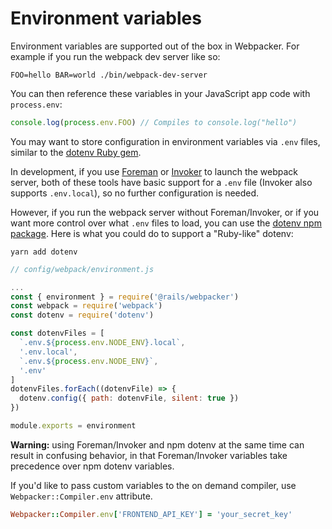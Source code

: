 # Environment variables


Environment variables are supported out of the box in Webpacker. For example if
you run the webpack dev server like so:
```
FOO=hello BAR=world ./bin/webpack-dev-server
```

You can then reference these variables in your JavaScript app code with
`process.env`:

```js
console.log(process.env.FOO) // Compiles to console.log("hello")
```

You may want to store configuration in environment variables via `.env` files,
similar to the [dotenv Ruby gem](https://github.com/bkeepers/dotenv).

In development, if you use [Foreman](http://ddollar.github.io/foreman) or [Invoker](http://invoker.codemancers.com)
to launch the webpack server, both of these tools have basic support for a
`.env` file (Invoker also supports `.env.local`), so no further configuration
is needed.

However, if you run the webpack server without Foreman/Invoker, or if you
want more control over what `.env` files to load, you can use the
[dotenv npm package](https://github.com/motdotla/dotenv). Here is what you could
do to support a "Ruby-like" dotenv:

```
yarn add dotenv
```

```javascript
// config/webpack/environment.js

...
const { environment } = require('@rails/webpacker')
const webpack = require('webpack')
const dotenv = require('dotenv')

const dotenvFiles = [
  `.env.${process.env.NODE_ENV}.local`,
  '.env.local',
  `.env.${process.env.NODE_ENV}`,
  '.env'
]
dotenvFiles.forEach((dotenvFile) => {
  dotenv.config({ path: dotenvFile, silent: true })
})

module.exports = environment
```

**Warning:** using Foreman/Invoker and npm dotenv at the same time can result in
confusing behavior, in that Foreman/Invoker variables take precedence over
npm dotenv variables.

If you'd like to pass custom variables to the on demand compiler, use `Webpacker::Compiler.env` attribute.

```rb
Webpacker::Compiler.env['FRONTEND_API_KEY'] = 'your_secret_key'
```
